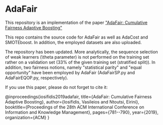 # AdaFair
This repository is an implementation of the paper ["AdaFair: Cumulative Fairness Adaptive Boosting"](https://dl.acm.org/citation.cfm?id=3357974)

This repo contains the source code for AdaFair as well as AdaCost and SMOTEboost. In addition, the employed datasets are also uploaded. 

The repository has been updated. More analytically, the sequence selection of weak learners (\theta parameter) is not performed on the training set rather on a validation set (33% of the given training set (stratified split)).
In addition, two fairness notions, namely "statistical parity" and "equal opportunity" have been employed by AdaFair (AdaFairSP.py and AdaFairEQOP.py, respectively).

If you use this paper, please do not forget to cite it:

@inproceedings{iosifidis2019adafair,
  title={AdaFair: Cumulative Fairness Adaptive Boosting},
  author={Iosifidis, Vasileios and Ntoutsi, Eirini},
  booktitle={Proceedings of the 28th ACM International Conference on Information and Knowledge Management},
  pages={781--790},
  year={2019},
  organization={ACM}
}
